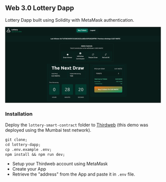 ## Web 3.0 Lottery Dapp

Lottery Dapp built using Solidity with MetaMask authentication.

![Demo image](https://raw.githubusercontent.com/albertorsesc/lottery-dapp/master/public/web3-lottery-dapp-demo.png)


### Installation

Deploy the `lottery-smart-contract` folder to [Thirdweb](https://thirdweb.com/) (this demo was deployed using the Mumbai test network).

```shell
git clone;
cd lottery-dapp;
cp .env.example .env;
npm install && npm run dev;
```

- Setup your Thirdweb account using MetaMask
- Create your App
- Retrieve the "address" from the App and paste it in `.env` file.
